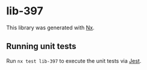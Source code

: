 # lib-397

This library was generated with [Nx](https://nx.dev).

## Running unit tests

Run `nx test lib-397` to execute the unit tests via [Jest](https://jestjs.io).

